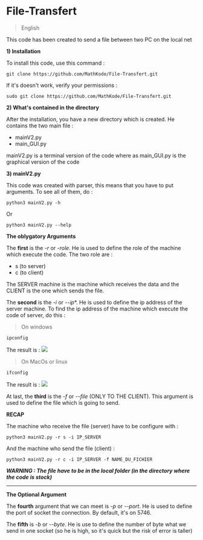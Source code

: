 # File-Transfert

> English

This code has been created to send a file between two PC on the local net

**1) Installation**

To install this code, use this command :
````
git clone https://github.com/MathKode/File-Transfert.git
`````
If it's doesn't work, verify your permissions :
`````
sudo git clone https://github.com/MathKode/File-Transfert.git
``````
**2) What's contained in the directory**

After the installation, you have a new directory which is created. He contains the two main file :

- mainV2.py
- main_GUI.py

mainV2.py is a terminal version of the code where as main_GUI.py is the graphical version of the code

**3) mainV2.py**

This code was created with parser, this means that you have to put arguments. To see all of them, do :
`````
python3 mainV2.py -h
``````
Or
`````
python3 mainV2.py --help
```````

**The oblygatory Arguments**

The **first** is the *-r* or *-role*. He is used to define the role of the machine which execute the code. The two role are :

- s (to server)
- c (to client)

The SERVER machine is the machine which receives the data and the CLIENT is the one which sends the file.

The **second** is the *-i* or *--ip**. He is used to define the ip address of the server machine. To find the ip address of the machine which execute the code of server, do this :

> On windows
`````
ipconfig
``````
The result is :
![](/Img/Ipconfig.png)
> On MacOs or linux
`````
ifconfig
``````
The result is :
![](/Img/Ifconfig.png)

At last, the **third** is the *-f* or *--file* (ONLY TO THE CLIENT). This argument is used to define the file which is going to send.

**RECAP**

The machine who receive the file (server) have to be configure with :
`````
python3 mainV2.py -r s -i IP_SERVER
``````
And the machine who send the file (client) :
``````
python3 mainV2.py -r c -i IP_SERVER -f NAME_DU_FICHIER
````````
***WARNING : The file have to be in the local folder (in the directory where the code is stock)***

___________________________________________________________________________________________

**The Optional Argument**

The **fourth** argument that we can meet is *-p* or *--port*. He is used to define the port of socket the connection. By default, it's on 5746.

The **fifth** is *-b* or *--byte*. He is use to define the number of byte what we send in one socket (so he is high, so it's quick but the risk of error is taller)
